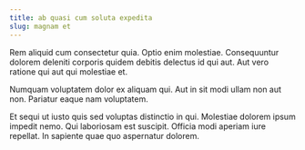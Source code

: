 ```yaml
---
title: ab quasi cum soluta expedita
slug: magnam et
---
```


Rem aliquid cum consectetur quia. Optio enim molestiae. Consequuntur dolorem deleniti corporis quidem debitis delectus id qui aut. Aut vero ratione qui aut qui molestiae et.

Numquam voluptatem dolor ex aliquam qui. Aut in sit modi ullam non aut non. Pariatur eaque nam voluptatem.

Et sequi ut iusto quis sed voluptas distinctio in qui. Molestiae dolorem ipsum impedit nemo. Qui laboriosam est suscipit. Officia modi aperiam iure repellat. In sapiente quae quo aspernatur dolorem.
